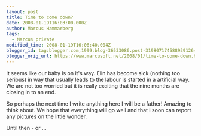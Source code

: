 ```yaml
---
layout: post
title: Time to come down?
date: 2008-01-19T16:03:00.000Z
author: Marcus Hammarberg
tags:
  - Marcus private
modified_time: 2008-01-19T16:06:40.004Z
blogger_id: tag:blogger.com,1999:blog-36533086.post-3198071745889391264
blogger_orig_url: https://www.marcusoft.net/2008/01/time-to-come-down.html
---
```


It seems
like our baby is on it's way. Elin has become sick (nothing too serious)
in way that usually leads to the labour is started in a artificial way.
We are not too worried but it is really exciting that the nine months
are closing in to an end.

So perhaps the next time I write anything here I will be a father!
Amazing to think about. We hope that everything will go well and that i
soon can report any pictures on the little wonder.

Until then - or ...
